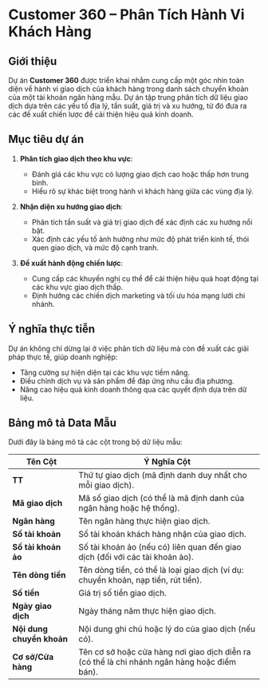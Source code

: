# Customer 360 – Phân Tích Hành Vi Khách Hàng  

## Giới thiệu  
Dự án **Customer 360** được triển khai nhằm cung cấp một góc nhìn toàn diện về hành vi giao dịch của khách hàng trong danh sách chuyển khoản của một tài khoản ngân hàng mẫu. Dự án tập trung phân tích dữ liệu giao dịch dựa trên các yếu tố địa lý, tần suất, giá trị và xu hướng, từ đó đưa ra các đề xuất chiến lược để cải thiện hiệu quả kinh doanh.  

## Mục tiêu dự án  
1. **Phân tích giao dịch theo khu vực**:  
   - Đánh giá các khu vực có lượng giao dịch cao hoặc thấp hơn trung bình.  
   - Hiểu rõ sự khác biệt trong hành vi khách hàng giữa các vùng địa lý.  

2. **Nhận diện xu hướng giao dịch**:  
   - Phân tích tần suất và giá trị giao dịch để xác định các xu hướng nổi bật.  
   - Xác định các yếu tố ảnh hưởng như mức độ phát triển kinh tế, thói quen giao dịch, và mức độ cạnh tranh.  

3. **Đề xuất hành động chiến lược**:  
   - Cung cấp các khuyến nghị cụ thể để cải thiện hiệu quả hoạt động tại các khu vực giao dịch thấp.  
   - Định hướng các chiến dịch marketing và tối ưu hóa mạng lưới chi nhánh.  

## Ý nghĩa thực tiễn  
Dự án không chỉ dừng lại ở việc phân tích dữ liệu mà còn đề xuất các giải pháp thực tế, giúp doanh nghiệp:  
- Tăng cường sự hiện diện tại các khu vực tiềm năng.  
- Điều chỉnh dịch vụ và sản phẩm để đáp ứng nhu cầu địa phương.  
- Nâng cao hiệu quả kinh doanh thông qua các quyết định dựa trên dữ liệu.  

## Bảng mô tả Data Mẫu  
Dưới đây là bảng mô tả các cột trong bộ dữ liệu mẫu:

| **Tên Cột**              | **Ý Nghĩa Cột**                                                                 |
|--------------------------|---------------------------------------------------------------------------------|
| **TT**                   | Thứ tự giao dịch (mã định danh duy nhất cho mỗi giao dịch).                    |
| **Mã giao dịch**         | Mã số giao dịch (có thể là mã định danh của ngân hàng hoặc hệ thống).         |
| **Ngân hàng**            | Tên ngân hàng thực hiện giao dịch.                                              |
| **Số tài khoản**         | Số tài khoản khách hàng nhận của giao dịch.                               |
| **Số tài khoản ảo**      | Số tài khoản ảo (nếu có) liên quan đến giao dịch (đối với các tài khoản ảo).  |
| **Tên dòng tiền**        | Tên dòng tiền, có thể là loại giao dịch (ví dụ: chuyển khoản, nạp tiền, rút tiền).|
| **Số tiền**              | Giá trị số tiền giao dịch.                                                      |
| **Ngày giao dịch**       | Ngày tháng năm thực hiện giao dịch.                                             |
| **Nội dung chuyển khoản**| Nội dung ghi chú hoặc lý do của giao dịch (nếu có).                            |
| **Cơ sở/Cửa hàng**       | Tên cơ sở hoặc cửa hàng nơi giao dịch diễn ra (có thể là chi nhánh ngân hàng hoặc điểm bán).|

